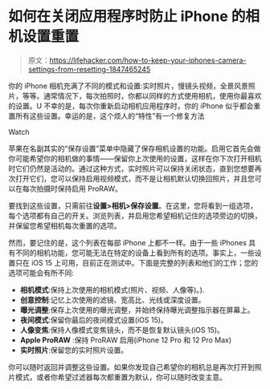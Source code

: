 # 如何在关闭应用程序时防止 iPhone 的相机设置重置

> 原文：<https://lifehacker.com/how-to-keep-your-iphones-camera-settings-from-resetting-1847465245>

你的 iPhone 相机充满了不同的模式和设置:实时照片，慢镜头视频，全景风景照片，等等。通常情况下，每次拍照时，你都以同样的方式使用相机，使用你最喜欢的设置。U 不幸的是，每次你重新启动相机应用程序时，你的 iPhone 似乎都会重置所有这些设置。幸运的是，这个烦人的“特性”有一个修复方法

Watch

苹果在名副其实的“保存设置”菜单中隐藏了保存相机设置的功能。启用它首先会做你可能希望你的相机做的事情——保留你上次使用的设置，这样在你下次打开相机时它们仍然是活动的。通过这种方式，实时照片可以保持关闭状态，直到您想要再次打开它们，您可以保持启用视频模式，而不是让相机默认切换回照片，并且您可以在每次拍摄时保持启用 ProRAW。

要找到这些设置，只需前往**设置>相机>保存设置**。在这里，您将看到一组选项，每个选项都有自己的开关。浏览列表，并启用您希望相机记住的选项旁边的切换，并保留您希望相机每次重置的选项。

然而，要记住的是，这个列表在每部 iPhone 上都不一样。由于一些 iPhones 具有不同的相机功能，您可能无法在特定的设备上看到所有的选项。事实上，一些设置只在 iOS 15 上可用，目前正在测试中。下面是完整的列表和他们的工作；您的选项可能会有所不同:

*   **相机模式**:保持上次使用的相机模式(照片、视频、人像等)。).
*   **创意控制**:记忆上次使用的滤镜、宽高比、光线或深度设置。
*   **曝光调整**:保存上次使用的曝光调整，并始终保持曝光调整指示器在屏幕上。
*   **夜间模式**:保留你最后的夜间模式设置(iOS 15)。
*   **人像变焦**:保持人像模式变焦镜头，而不是恢复默认镜头(iOS 15)。
*   **Apple ProRAW** :保持 ProRAW 启用(iPhone 12 Pro 和 12 Pro Max)
*   **实时照片**:保留您的实时照片设置。

你可以随时返回并调整这些设置。如果你发现自己希望你的相机总是再次打开到照片模式，或者你希望过滤器每次都重置为默认，你可以随时改变主意。